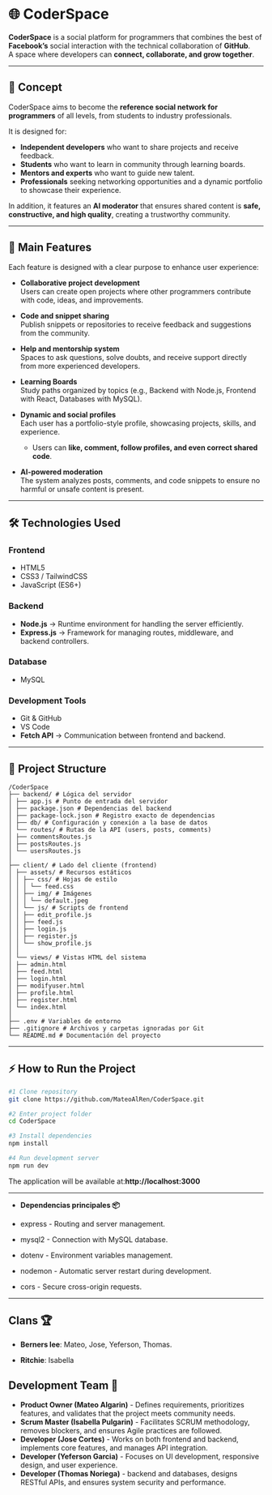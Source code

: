 # 🌐 CoderSpace  

**CoderSpace** is a social platform for programmers that combines the best of **Facebook’s** social interaction with the technical collaboration of **GitHub**.  
A space where developers can **connect, collaborate, and grow together**.  

---

## 📖 Concept  

CoderSpace aims to become the **reference social network for programmers** of all levels, from students to industry professionals.  

It is designed for:  

- **Independent developers** who want to share projects and receive feedback.  
- **Students** who want to learn in community through learning boards.  
- **Mentors and experts** who want to guide new talent.  
- **Professionals** seeking networking opportunities and a dynamic portfolio to showcase their experience.  

In addition, it features an **AI moderator** that ensures shared content is **safe, constructive, and high quality**, creating a trustworthy community.  

---

## 🚀 Main Features  

Each feature is designed with a clear purpose to enhance user experience:  

- **Collaborative project development**  
  Users can create open projects where other programmers contribute with code, ideas, and improvements.  

- **Code and snippet sharing**  
  Publish snippets or repositories to receive feedback and suggestions from the community.  

- **Help and mentorship system**  
  Spaces to ask questions, solve doubts, and receive support directly from more experienced developers.  

- **Learning Boards**  
  Study paths organized by topics (e.g., Backend with Node.js, Frontend with React, Databases with MySQL).  

- **Dynamic and social profiles**  
  Each user has a portfolio-style profile, showcasing projects, skills, and experience.  
  - Users can **like, comment, follow profiles, and even correct shared code**.  

- **AI-powered moderation**  
  The system analyzes posts, comments, and code snippets to ensure no harmful or unsafe content is present.  

---

## 🛠️ Technologies Used  

### Frontend  
- HTML5  
- CSS3 / TailwindCSS  
- JavaScript (ES6+)  

### Backend  
- **Node.js** → Runtime environment for handling the server efficiently.  
- **Express.js** → Framework for managing routes, middleware, and backend controllers.  

### Database  
- MySQL  

### Development Tools  
- Git & GitHub  
- VS Code  
- **Fetch API** → Communication between frontend and backend.  

---

## 📂 Project Structure  

```
/CoderSpace
├── backend/ # Lógica del servidor
│ ├── app.js # Punto de entrada del servidor
│ ├── package.json # Dependencias del backend
│ ├── package-lock.json # Registro exacto de dependencias
│ ├── db/ # Configuración y conexión a la base de datos
│ └── routes/ # Rutas de la API (users, posts, comments)
│ ├── commentsRoutes.js
│ ├── postsRoutes.js
│ └── usersRoutes.js
│
├── client/ # Lado del cliente (frontend)
│ ├── assets/ # Recursos estáticos
│ │ ├── css/ # Hojas de estilo
│ │ │ └── feed.css
│ │ ├── img/ # Imágenes
│ │ │ └── default.jpeg
│ │ └── js/ # Scripts de frontend
│ │ ├── edit_profile.js
│ │ ├── feed.js
│ │ ├── login.js
│ │ ├── register.js
│ │ └── show_profile.js
│ │
│ └── views/ # Vistas HTML del sistema
│ ├── admin.html
│ ├── feed.html
│ ├── login.html
│ ├── modifyuser.html
│ ├── profile.html
│ ├── register.html
│ └── index.html
│
├── .env # Variables de entorno
├── .gitignore # Archivos y carpetas ignoradas por Git
└── README.md # Documentación del proyecto

```

---

## ⚡ How to Run the Project  

```bash
#1 Clone repository
git clone https://github.com/MateoAlRen/CoderSpace.git

#2 Enter project folder
cd CoderSpace

#3 Install dependencies
npm install

#4 Run development server
npm run dev

```

The application will be available at:**http://localhost:3000**  

---

- **Dependencias principales 📦** 

 * express - Routing and server management.

 * mysql2 - Connection with MySQL database.

 * dotenv - Environment variables management.

 * nodemon - Automatic server restart during development.

 * cors - Secure cross-origin requests.

---

## Clans 🏆

- **Berners lee**: Mateo, Jose, Yeferson, Thomas.

- **Ritchie**: Isabella


## Development Team 👥 

- **Product Owner (Mateo Algarin)** - Defines requirements, prioritizes features, and validates that the project meets community needs.
- **Scrum Master (Isabella Pulgarin)** - Facilitates SCRUM methodology, removes blockers, and ensures Agile practices are followed. 
- **Developer (Jose Cortes)** - Works on both frontend and backend, implements core features, and manages API integration.
- **Developer (Yeferson Garcia)** - Focuses on UI development, responsive design, and user experience.  
- **Developer (Thomas Noriega)** - backend and databases, designs RESTful APIs, and ensures system security and performance.  


